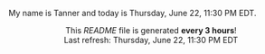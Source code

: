 My name is Tanner and today is Thursday, June 22, 11:30 PM EDT.

<p align="center">This <i>README</i> file is generated <b>every 3 hours</b>!</br>Last refresh: Thursday, June 22, 11:30 PM EDT<br /></p>
